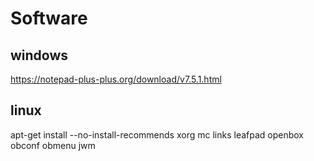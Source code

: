 # Software

## windows

https://notepad-plus-plus.org/download/v7.5.1.html

## linux
apt-get install --no-install-recommends xorg mc links leafpad openbox obconf obmenu jwm 

